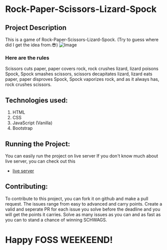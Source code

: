 # Rock-Paper-Scissors-Lizard-Spock

## Project Description

This is a game of Rock-Paper-Scissors-Lizard-Spock.
(Try to guess where did I get the idea from.😎)
![Image](resources\images\pngwing.com..png.png)

### Here are the rules

Scissors cuts paper, paper covers rock, rock crushes lizard,
lizard poisons Spock, Spock smashes scissors, scissors
decapitates lizard, lizard eats paper, paper disproves Spock,
Spock vaporizes rock, and as it always has, rock crushes
scissors.

## Technologies used:

1. HTML
2. CSS
3. JavaScript (Vanilla)
4. Bootstrap

## Running the Project:

You can easily run the project on live server
If you don't know much about live server, you can check out this

- [live server](https://www.freecodecamp.org/news/vscode-live-server-auto-refresh-browser/)

## Contributing:

To contribute to this project, you can fork it on github and make a pull request.
The issues range from easy to advanced and carry points.
Create a valid and seperate PR for each issue you solve before the deadline and you will get the points it carries.
Solve as many issues as you can and as fast as you can to stand a chance of winning SCHWAGS.


# Happy FOSS WEEKEEND!
